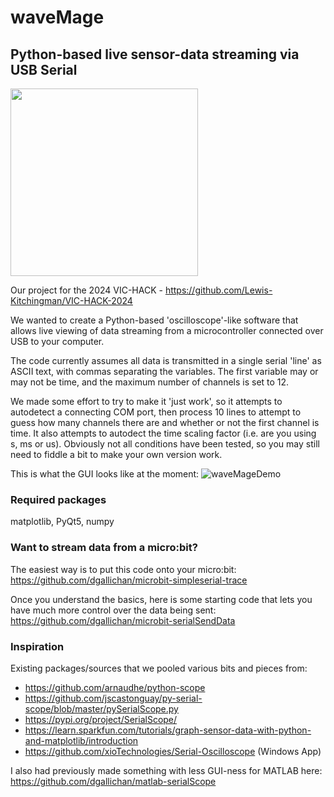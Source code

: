 # waveMage
## Python-based live sensor-data streaming via USB Serial
<img src="https://github.com/dangallichan/VIC-HACK-SerialScope/assets/71603024/c4c5dec4-909b-493a-914e-b8c793a8df60" width="300">

Our project for the 2024 VIC-HACK - https://github.com/Lewis-Kitchingman/VIC-HACK-2024

We wanted to create a Python-based 'oscilloscope'-like software that allows live viewing of data streaming from a microcontroller connected over USB to your computer.

The code currently assumes all data is transmitted in a single serial 'line' as ASCII text, with commas separating the variables. The first variable may or may not be time, and the maximum number of channels is set to 12.

We made some effort to try to make it 'just work', so it attempts to autodetect a connecting COM port, then process 10 lines to attempt to guess how many channels there are and whether or not the first channel is time. It also attempts to autodect the time scaling factor (i.e. are you using s, ms or us). Obviously not all conditions have been tested, so you may still need to fiddle a bit to make your own version work.

This is what the GUI looks like at the moment:
![waveMageDemo](https://github.com/dangallichan/waveMage-SerialScope/assets/151062386/ac1d2583-662c-40b0-8edb-945d830081fd)

### Required packages
matplotlib, PyQt5, numpy

### Want to stream data from a micro:bit?
The easiest way is to put this code onto your micro:bit: https://github.com/dgallichan/microbit-simpleserial-trace

Once you understand the basics, here is some starting code that lets you have much more control over the data being sent: https://github.com/dgallichan/microbit-serialSendData

### Inspiration
Existing packages/sources that we pooled various bits and pieces from:
* https://github.com/arnaudhe/python-scope
* https://github.com/jscastonguay/py-serial-scope/blob/master/pySerialScope.py
* https://pypi.org/project/SerialScope/
* https://learn.sparkfun.com/tutorials/graph-sensor-data-with-python-and-matplotlib/introduction
* https://github.com/xioTechnologies/Serial-Oscilloscope (Windows App)

I also had previously made something with less GUI-ness for MATLAB here:
https://github.com/dgallichan/matlab-serialScope


